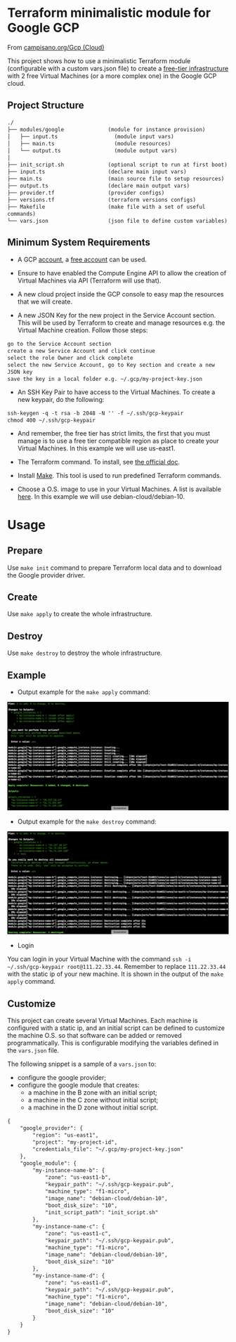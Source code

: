 # Terraform minimalistic module for Google GCP

From [campisano.org/Gcp (Cloud)](http://www.campisano.org/wiki/en/Gcp_(Cloud)#Setup_a_new_f1-micro_machine_using_Terraform)

This project shows how to use a minimalistic Terraform module (configurable with a custom vars.json file) to create a [free-tier infrastructure](https://cloud.google.com/free/docs/gcp-free-tier) with 2 free Virtual Machines (or a more complex one) in the Google GCP cloud.



Project Structure
-----------------

```
./
├── modules/google              (module for instance provision)
│   ├── input.ts                  (module input vars)
│   ├── main.ts                   (module resources)
│   └── output.ts                 (module output vars)
│
├── init_script.sh              (optional script to run at first boot)
├── input.ts                    (declare main input vars)
├── main.ts                     (main source file to setup resources)
├── output.ts                   (declare main output vars)
├── provider.tf                 (provider configs)
├── versions.tf                 (terraform versions configs)
├── Makefile                    (make file with a set of useful commands)
└── vars.json                   (json file to define custom variables)
```



Minimum System Requirements
---------------------------

* A GCP [account](https://cloud.google.com/), a [free account](https://cloud.google.com/free) can be used.

* Ensure to have enabled the Compute Engine API to allow the creation of Virtual Machines via API (Terraform will use that).

* A new cloud project inside the GCP console to easy map the resources that we will create.

* A new JSON Key for the new project in the Service Account section. This will be used by Terraform to create and manage resources e.g. the Virtual Machine creation. Follow those steps:

```
go to the Service Account section
create a new Service Account and click continue
select the role Owner and click complete
select the new Service Account, go to Key section and create a new JSON key
save the key in a local folder e.g. ~/.gcp/my-project-key.json
```

* An SSH Key Pair to have access to the Virtual Machines. To create a new keypair, do the following:

```
ssh-keygen -q -t rsa -b 2048 -N '' -f ~/.ssh/gcp-keypair
chmod 400 ~/.ssh/gcp-keypair
```

* And remember, the free tier has strict limits, the first that you must manage is to use a free tier compatible region as place to create your Virtual Machines. In this example we will use us-east1.

* The Terraform command. To install, see [the official doc](https://www.terraform.io/downloads.html).

* Install [Make](https://www.gnu.org/software/make/). This tool is used to run predefined Terraform commands.

* Choose a O.S. image to use in your Virtual Machines. A list is available [here](https://console.cloud.google.com/compute/images). In this example we will use debian-cloud/debian-10.



# Usage



Prepare
-------

Use `make init` command to prepare Terraform local data and to download the Google provider driver.

Create
------

Use `make apply` to create the whole infrastructure.

Destroy
-------

Use `make destroy` to destroy the whole infrastructure.



Example
-------

* Output example for the `make apply` command:

![make apply image](/docs/README.md/make_apply.png?raw=true "make apply command")

* Output example for the `make destroy` command:

![make destroy image](/docs/README.md/make_destroy.png?raw=true "make destroy command")

* Login

You can login in your Virtual Machine with the command `ssh -i ~/.ssh/gcp-keypair root@111.22.33.44`. Remember to replace `111.22.33.44` with the static ip of your new machine. It is shown in the output of the `make apply` command.



Customize
---------

This project can create several Virtual Machines. Each machine is configured with a static ip, and an initial script can be defined to customize the machine O.S. so that software can be added or removed programmatically. This is configurable modifying the variables defined in the `vars.json` file.

The following snippet is a sample of a `vars.json` to:
* configure the google provider;
* configure the google module that creates:
  * a machine in the B zone with an initial script;
  * a machine in the C zone without initial script;
  * a machine in the D zone without initial script.

```
{
    "google_provider": {
        "region": "us-east1",
        "project": "my-project-id",
        "credentials_file": "~/.gcp/my-project-key.json"
    },
    "google_module": {
        "my-instance-name-b": {
            "zone": "us-east1-b",
            "keypair_path": "~/.ssh/gcp-keypair.pub",
            "machine_type": "f1-micro",
            "image_name": "debian-cloud/debian-10",
            "boot_disk_size": "10",
            "init_script_path": "init_script.sh"
        },
        "my-instance-name-c": {
            "zone": "us-east1-c",
            "keypair_path": "~/.ssh/gcp-keypair.pub",
            "machine_type": "f1-micro",
            "image_name": "debian-cloud/debian-10",
            "boot_disk_size": "10"
        },
        "my-instance-name-d": {
            "zone": "us-east1-d",
            "keypair_path": "~/.ssh/gcp-keypair.pub",
            "machine_type": "f1-micro",
            "image_name": "debian-cloud/debian-10",
            "boot_disk_size": "10"
        }
    }
}
```

